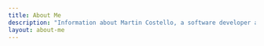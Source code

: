 ```yaml
---
title: About Me
description: "Information about Martin Costello, a software developer and tester."
layout: about-me
---
```

